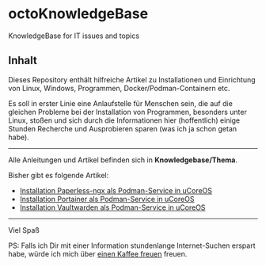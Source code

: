 # octoKnowledgeBase
KnowledgeBase for IT issues and topics

## Inhalt
Dieses Repository enthält hilfreiche Artikel zu Installationen und Einrichtung von Linux, Windows, Programmen, Docker/Podman-Containern etc.

Es soll in erster Linie eine Anlaufstelle für Menschen sein, die auf die gleichen Probleme bei der Installation von Programmen, besonders unter Linux, stoßen und sich durch die Informationen hier (hoffentlich) einige Stunden Recherche und Ausprobieren sparen (was ich ja schon getan habe).

---

Alle Anleitungen und Artikel befinden sich in **Knowledgebase/Thema**.

Bisher gibt es folgende Artikel:
- [Installation Paperless-ngx als Podman-Service in uCoreOS](./KnowledgeBase/Docker%20-%20Podman/uCoreOS-Paperless-ngx.md)
- [Installation Portainer als Podman-Service in uCoreOS](./KnowledgeBase/Docker%20-%20Podman/uCoreOS-Portainer.md)
- [Installation Vaultwarden als Podman-Service in uCoreOS](./KnowledgeBase/Docker%20-%20Podman/uCoreOS-Vaultwarden.md)

---

Viel Spaß

PS:
Falls ich Dir mit einer Information stundenlange Internet-Suchen erspart habe, würde ich mich über [einen Kaffee freuen](https://buymeacoffee.com/octank) freuen.

